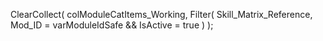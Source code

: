 ClearCollect(
    colModuleCatItems_Working,
    Filter(
        Skill_Matrix_Reference,
        Mod_ID = varModuleIdSafe && IsActive = true
    )
);

